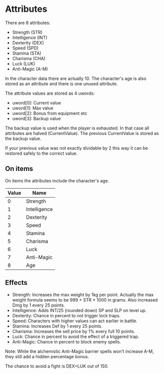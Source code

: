 # Attributes

There are 8 attributes:
- Strength (STR)
- Intelligence (INT)
- Dexterity (DEX)
- Speed (SPD)
- Stamina (STA)
- Charisma (CHA)
- Luck (LUK)
- Anti-Magic (A-M)

In the character data there are actually 10. The character's age is also stored as an attribute and there is one unused attribute.

The attribute values are stored as 4 uwords:

- uword[0]: Current value
- uword[1]: Max value
- uword[2]: Bonus from equipment etc
- uword[3]: Backup value

The backup value is used when the player is exhausted. In that case all attributes are halved (CurrentValue). The previous CurrentValue is stored as the backup value.

If your previous value was not exactly dividable by 2 this way it can be restored safely to the correct value.

## On items

On items the attributes include the character's age.

Value | Name
----|----
0 | Strength
1 | Intelligence
2 | Dexterity
3 | Speed
4 | Stamina
5 | Charisma
6 | Luck
7 | Anti-Magic
8 | Age


## Effects

- Strength: Increases the max weight by 1kg per point. Actually the max weight formula seems to be 999 + STR * 1000 in grams. Also increased Dmg by 1 every 25 points.
- Intelligence: Adds INT/25 (rounded down) SP and SLP on level up.
- Dexterity: Chance in percent to not trigger lock traps.
- Speed: Characters with higher values can act earlier in battle.
- Stamina: Increases Def by 1 every 25 points.
- Charisma: Increases the sell price by 1% every full 10 points.
- Luck: Chance in percent to avoid the effect of a triggered trap.
- Anti-Magic: Chance in percent to block enemy spells.

Note: While the alchemistic Anti-Magic barrier spells won't increase A-M, they still add a hidden percentage bonus.

The chance to avoid a fight is DEX+LUK out of 150.
